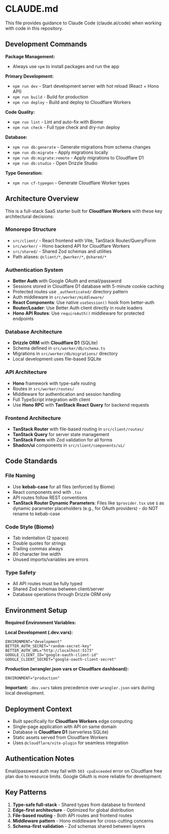 # CLAUDE.md

This file provides guidance to Claude Code (claude.ai/code) when working with code in this repository.

## Development Commands

**Package Management:**
- Always use `npm` to install packages and run the app

**Primary Development:**
- `npm run dev` - Start development server with hot reload (React + Hono API)
- `npm run build` - Build for production
- `npm run deploy` - Build and deploy to Cloudflare Workers

**Code Quality:**
- `npm run lint` - Lint and auto-fix with Biome
- `npm run check` - Full type check and dry-run deploy

**Database:**
- `npm run db:generate` - Generate migrations from schema changes
- `npm run db:migrate` - Apply migrations locally
- `npm run db:migrate:remote` - Apply migrations to Cloudflare D1
- `npm run db:studio` - Open Drizzle Studio

**Type Generation:**
- `npm run cf-typegen` - Generate Cloudflare Worker types

## Architecture Overview

This is a full-stack SaaS starter built for **Cloudflare Workers** with these key architectural decisions:

### Monorepo Structure
- `src/client/` - React frontend with Vite, TanStack Router/Query/Form
- `src/worker/` - Hono backend API for Cloudflare Workers
- `src/shared/` - Shared Zod schemas and utilities
- Path aliases: `@client/*`, `@worker/*`, `@shared/*`

### Authentication System
- **Better Auth** with Google OAuth and email/password
- Sessions stored in Cloudflare D1 database with 5-minute cookie caching
- Protected routes use `_authenticated/` directory pattern
- Auth middleware in `src/worker/middleware/`
- **React Components**: Use native `useSession()` hook from better-auth
- **Router/Loader**: Use Better Auth client directly in route loaders
- **Hono API Routes**: Use `requireAuth()` middleware for protected endpoints

### Database Architecture
- **Drizzle ORM** with **Cloudflare D1** (SQLite)
- Schema defined in `src/worker/db/schema.ts`
- Migrations in `src/worker/db/migrations/` directory
- Local development uses file-based SQLite

### API Architecture
- **Hono** framework with type-safe routing
- Routes in `src/worker/routes/`
- Middleware for authentication and session handling
- Full TypeScript integration with client
- Use **Hono RPC** with **TanStack React Query** for backend requests

### Frontend Architecture
- **TanStack Router** with file-based routing in `src/client/routes/`
- **TanStack Query** for server state management
- **TanStack Form** with Zod validation for all forms
- **Shadcn/ui** components in `src/client/components/ui/`

## Code Standards

### File Naming
- Use **kebab-case** for all files (enforced by Biome)
- React components end with `.tsx`
- API routes follow REST conventions
- **TanStack Router Dynamic Parameters**: Files like `$provider.tsx` use `$` as dynamic parameter placeholders (e.g., for OAuth providers) - do NOT rename to kebab-case

### Code Style (Biome)
- Tab indentation (2 spaces)
- Double quotes for strings
- Trailing commas always
- 80 character line width
- Unused imports/variables are errors

### Type Safety
- All API routes must be fully typed
- Shared Zod schemas between client/server
- Database operations through Drizzle ORM only

## Environment Setup

**Required Environment Variables:**

**Local Development (.dev.vars):**
```
ENVIRONMENT="development"
BETTER_AUTH_SECRET="random-secret-key"
BETTER_AUTH_URL="http://localhost:5173"
GOOGLE_CLIENT_ID="google-oauth-client-id"
GOOGLE_CLIENT_SECRET="google-oauth-client-secret"
```

**Production (wrangler.json vars or Cloudflare dashboard):**
```
ENVIRONMENT="production"
```

**Important:** `.dev.vars` takes precedence over `wrangler.json` vars during local development.

## Deployment Context

- Built specifically for **Cloudflare Workers** edge computing
- Single-page application with API on same domain
- Database is **Cloudflare D1** (serverless SQLite)
- Static assets served from Cloudflare Workers
- Uses `@cloudflare/vite-plugin` for seamless integration

## Authentication Notes

Email/password auth may fail with `503 cpuExceeded` error on Cloudflare free plan due to resource limits. Google OAuth is more reliable for development.

## Key Patterns

1. **Type-safe full-stack** - Shared types from database to frontend
2. **Edge-first architecture** - Optimized for global distribution
3. **File-based routing** - Both API routes and frontend routes
4. **Middleware pattern** - Hono middleware for cross-cutting concerns
5. **Schema-first validation** - Zod schemas shared between layers

